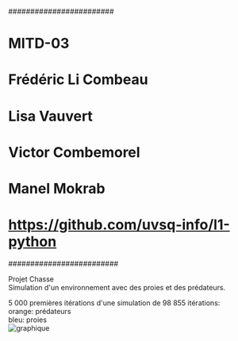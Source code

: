 ########################
# MITD-03
# Frédéric Li Combeau
# Lisa Vauvert
# Victor Combemorel
# Manel Mokrab
# https://github.com/uvsq-info/l1-python
#########################

Projet Chasse  
Simulation d'un environnement avec des proies et des prédateurs.  


5 000 premières itérations d'une simulation de 98 855 itérations:  
orange: prédateurs  
bleu: proies  
![graphique](https://media.discordapp.net/attachments/785967439732670474/971541749644267560/proiespred25k.png?width=2417&height=386)
